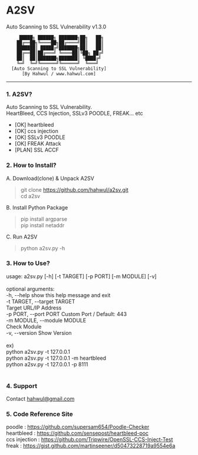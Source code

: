 # A2SV
Auto Scanning to SSL Vulnerability v1.3.0



         █████╗ ██████╗ ███████╗██╗   ██╗
        ██╔══██╗╚════██╗██╔════╝██║   ██║
        ███████║ █████╔╝███████╗██║   ██║
        ██╔══██║██╔═══╝ ╚════██║╚██╗ ██╔╝
        ██║  ██║███████╗███████║ ╚████╔╝ 
        ╚═╝  ╚═╝╚══════╝╚══════╝  ╚═══╝ 
      [Auto Scanning to SSL Vulnerability]
          [By Hahwul / www.hahwul.com]
________________________________________________

### 1. A2SV?
Auto Scanning to SSL Vulnerability.<br>
HeartBleed, CCS Injection, SSLv3 POODLE, FREAK... etc <br>
 + [OK] heartbleed
 + [OK] ccs injection
 + [OK] SSLv3 POODLE
 + [OK] FREAK Attack
 + [PLAN] SSL ACCF

### 2. How to Install?
A. Download(clone) & Unpack A2SV
> git clone https://github.com/hahwul/a2sv.git<br>
> cd a2sv<br>

B. Install Python Package<br>
> pip install argparse<br>
> pip install netaddr<br>

C. Run A2SV<br>
> python a2sv.py -h

### 3. How to Use?
usage: a2sv.py [-h] [-t TARGET] [-p PORT] [-m MODULE] [-v]<br>
<br>
optional arguments:<br>
  -h, --help            show this help message and exit<br>
  -t TARGET, --target TARGET<br>
                        Target URL/IP Address<br>
  -p PORT, --port PORT  Custom Port / Default: 443<br>
  -m MODULE, --module MODULE<br>
                        Check Module<br>
  -v, --version         Show Version<br>
<br>
ex)<br>
python a2sv.py -t 127.0.0.1<br>
python a2sv.py -t 127.0.0.1 -m heartbleed<br>
python a2sv.py -t 127.0.0.1 -p 8111<br>
<br>
### 4. Support
Contact hahwul@gmail.com
<br>
### 5. Code Reference Site
poodle : https://github.com/supersam654/Poodle-Checker<br>
heartbleed : https://github.com/sensepost/heartbleed-poc<br>
ccs injection : https://github.com/Tripwire/OpenSSL-CCS-Inject-Test<br>
freak : https://gist.github.com/martinseener/d50473228719a9554e6a<br>
